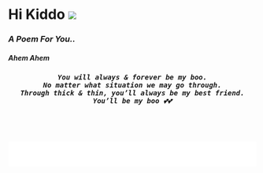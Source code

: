 # Hi Kiddo <img src="https://media.giphy.com/media/mGcNjsfWAjY5AEZNw6/giphy.gif" width="50">

<h3><i><b>A Poem For You..</i></b></h3>

<h5><b>Ahem Ahem</b></h5>
<h5>
<pre align="center">You will always & forever be my boo.
No matter what situation we may go through.
Through thick & thin, you’ll always be my best friend.
You’ll be my boo 💕💕
</pre></h5>

<br><br><br>
<img height="50" alt="Open in PC" width="100%" src="https://github.com/KIDDO143/KIDDO143/raw/master/.asset/marquee.svg" />
